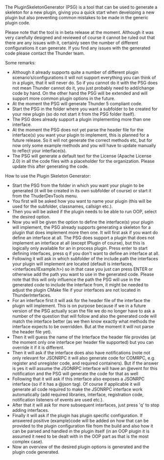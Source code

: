 The PluginSkeletonGenerator (PSG) is a tool that can be used to generate a skeleton for a new plugin, giving you a quick start when developing a new plugin but also preventing common mistakes to be made in the generic plugin code.

Please note that the tool is in beta release at the moment. Although it was very carefully designed and reviewed of course it cannot be ruled out that there are any issues with it, certainly seen the number of different configurations it can generate. If you find any issues with the generated code please contact the Thunder team.

Some remarks:

* Although it already supports quite a number of different plugin scenario’s/configurations it will not support everything you can think of in a plugin, that it will never do. So if you cannot do it with the PSG does not mean Thunder cannot do it, you just probably need to add/change code by hand. On the other hand the PSG will be extended and will support more common plugin options in the future.
* At the moment the PSG will generate Thunder 5 compliant code.
* Start the PSG in the folder where you want a subfolder to be created for your new plugin (so do not start it from the PSG folder itself).
* The PSG does already support a plugin implementing more than one interface.
* At the moment the PSG does not yet parse the header file for the interface(s) you want your plugin to implement, this is planned for a future release. So it will not generate the correct methods etc, but for now only some example methods and you will have to update manually to reflect your interface(s).
* The PSG will generate a default text for the License (Apache License 2.0) in all the code files with a placeholder for the organization. Please update this after generating the code.

How to use the Plugin Skeleton Generator:

* Start the PSG from the folder in which you want your plugin to be generated (it will be created in its own subfolder of course) or start it from the ThuderDevTools menu.
* You first will be asked how you want to name your plugin (this will be used for the subfolder, classnames, callsign etc.).
* Then you will be asked if the plugin needs to be able to run OOP, select the desired option.
* Now you will be given the option to define the interface(s) your plugin will implement, the PSG already supports generating a skeleton for a plugin that does implement more then one. It will first ask if you want do define an interface at all. The PSG does support a plugin that does not implement an interface at all (except IPlugin of course), but this is logically only available for an in process plugin. Press enter to start defining interfaces, press q if you don't want to define an interface at all.
* Following it will ask in which subfolder of the include path the interfaces your plugin will implement are located (default is interfaces, <interfaces/IExample.h>) so in that case you just can press ENTER or otherwise add the path you want to use in the generated code. Please note that this will only influence the path the PSG will use in the generated code to include the interface from, it might be needed to adjust the plugin CMake file if your interfaces are not located in ThunderInterfaces.
* For an interface first it will ask for the header file of the interface the plugin will implement. This is on purpose because if we in a future version of the PSG actually scan the file we do no longer have to ask a number of the question that will follow and also the generated code will match the interface better (as we then know exactly what methods the interface expects to be overridden. But at the moment it will not parse the header file yet).
* Then it will guess the name of the Interface the header file provides (at the moment only one interface per header file supported) but you can override it if it is different.
* Then it will ask if the interface does also have notifications (note not only relevant for JSONRPC it will also generate code for COMRPC, e.g. register and unregister code, and required containers). But if the answer is yes it will assume the JSONRPC interface will have an @event for this notification and the PSG will generate the code for that as well
* Following that it will ask if this interface also exposes a JSONRPC interface (so if it has a @json tag). Of course if applicable it will generate all code required to make the JSONRPC interface work automatically (add required libraries, interface, registration code, notification listeners of events are used etc.).
* After that it will ask for more subsequent interfaces, just press 'q' to stop adding interfaces.
* Finally it will ask if the plugin has plugin specific configuration. If answered positive (example)code will be added on how that can be provided to the plugin configuration file from the build and also how it can be parsed and handled in the plugin itself (in an OOP plugin it is assumed it need to be dealt with in the OOP part as that is the most complex case).
* Now an overview of the desired plugin options is generated and the plugin code generated.
